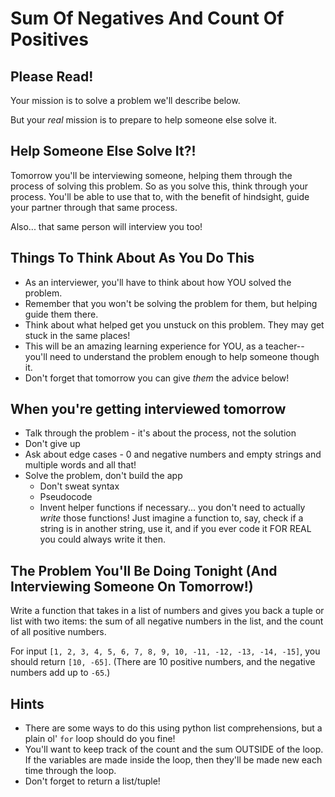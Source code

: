 # Sum Of Negatives And Count Of Positives

## Please Read!

Your mission is to solve a problem we'll describe below.

But your _real_ mission is to prepare to help someone else solve it.

## Help Someone Else Solve It?!

Tomorrow you'll be interviewing someone, helping them through the process of solving this problem. So as you solve this, think through your process. You'll be able to use that to, with the benefit of hindsight, guide your partner through that same process.

Also... that same person will interview you too!

## Things To Think About As You Do This

- As an interviewer, you'll have to think about how YOU solved the problem.
- Remember that you won't be solving the problem for them, but helping guide them there.
- Think about what helped get you unstuck on this problem. They may get stuck in the same places!
- This will be an amazing learning experience for YOU, as a teacher--you'll need to understand the problem enough to help someone though it.
- Don't forget that tomorrow you can give _them_ the advice below!

## When you're getting interviewed tomorrow

- Talk through the problem - it's about the process, not the solution
- Don't give up
- Ask about edge cases - 0 and negative numbers and empty strings and multiple words and all that!
- Solve the problem, don't build the app
  - Don't sweat syntax
  - Pseudocode
  - Invent helper functions if necessary... you don't need to actually _write_ those functions! Just imagine a function to, say, check if a string is in another string, use it, and if you ever code it FOR REAL you could always write it then.

## The Problem You'll Be Doing Tonight (And Interviewing Someone On Tomorrow!)

Write a function that takes in a list of numbers and gives you back a tuple or list with two items: the sum of all negative numbers in the list, and the count of all positive numbers.

For input `[1, 2, 3, 4, 5, 6, 7, 8, 9, 10, -11, -12, -13, -14, -15]`, you should return `[10, -65]`. (There are 10 positive numbers, and the negative numbers add up to `-65`.)

## Hints

- There are some ways to do this using python list comprehensions, but a plain ol' `for` loop should do you fine!
- You'll want to keep track of the count and the sum OUTSIDE of the loop. If the variables are made inside the loop, then they'll be made new each time through the loop.
- Don't forget to return a list/tuple!
